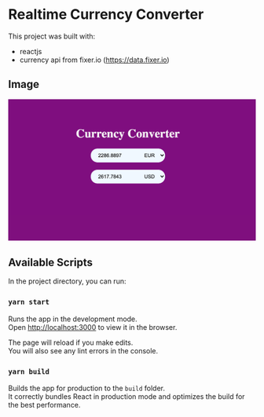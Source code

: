 # Realtime Currency Converter 

This project was built with:

* reactjs 
* currency api from fixer.io (https://data.fixer.io)

## Image



<p align="middle">
  <img src="https://raw.githubusercontent.com/igabice/reactjs-currency-converter/master/image.png" width="800"/>
</p>


## Available Scripts

In the project directory, you can run:

### `yarn start`

Runs the app in the development mode.\
Open [http://localhost:3000](http://localhost:3000) to view it in the browser.

The page will reload if you make edits.\
You will also see any lint errors in the console.


### `yarn build`

Builds the app for production to the `build` folder.\
It correctly bundles React in production mode and optimizes the build for the best performance.
